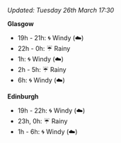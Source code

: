 *Updated: Tuesday 26th March 17:30*

**Glasgow**

* 19h - 21h: :cyclone: Windy (:cloud:)
* 22h - 0h: :umbrella: Rainy
* 1h: :cyclone: Windy (:cloud:)
* 2h - 5h: :umbrella: Rainy
* 6h: :cyclone: Windy (:cloud:)

**Edinburgh**

* 19h - 22h: :cyclone: Windy (:cloud:)
* 23h, 0h: :umbrella: Rainy
* 1h - 6h: :cyclone: Windy (:cloud:)
